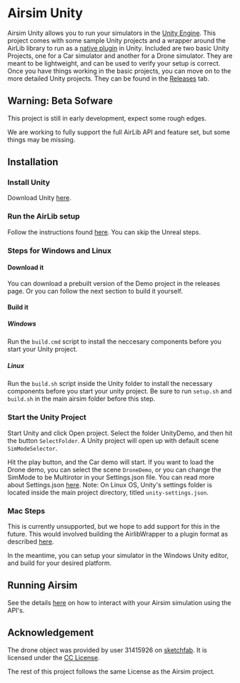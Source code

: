 # Airsim Unity

Airsim Unity allows you to run your simulators in the [Unity Engine](https://unity3d.com/). This project comes with some sample Unity projects and a wrapper around the AirLib library to run as a [native plugin](https://docs.unity3d.com/Manual/NativePlugins.html) in Unity. 
Included are two basic Unity Projects, one for a Car simulator and another for a Drone simulator. They are meant to be lightweight, and can be used to verify your setup is correct.
Once you have things working in the basic projects, you can move on to the more detailed Unity projects. They can be found in the [Releases](https://github.com/Microsoft/AirSim/releases) tab. 

## Warning: Beta Sofware
This project is still in early development, expect some rough edges. 

We are working to fully support the full AirLib API and feature set, but some things may be missing. 

## Installation

### Install Unity
Download Unity [here](https://unity3d.com/get-unity/download).

### Run the AirLib setup
Follow the instructions found [here](https://github.com/Microsoft/AirSim/blob/master/docs/build_windows.md). You can skip the Unreal steps.

### Steps for Windows and Linux

#### Download it
You can download a prebuilt version of the Demo project in the releases page. Or you can follow the next section to build it yourself.

#### Build it
##### Windows
Run the `build.cmd` script to install the neccesary components before you start your Unity project.

##### Linux
Run the `build.sh` script inside the Unity folder to install the necessary components before you start your unity project. Be sure to run `setup.sh` and `build.sh` in the main airsim folder before this step. 

### Start the Unity Project
Start Unity and click Open project. Select the folder UnityDemo, and then hit the button `SelectFolder`. A Unity project will open up with default scene `SimModeSelector`.

Hit the play button, and the Car demo will start. If you want to load the Drone demo, you can select the scene `DroneDemo`, or you can change the SimMode to be Multirotor in your Settings.json file.
You can read more about Settings.json [here](https://github.com/Microsoft/AirSim/blob/master/docs/settings.md).
Note: On Linux OS, Unity's settings folder is located inside the main project directory, titled `unity-settings.json`.

### Mac Steps
This is currently unsupported, but we hope to add support for this in the future. This would involved building the AirlibWrapper to a plugin format as described [here](https://docs.unity3d.com/Manual/PluginsForDesktop.html).

In the meantime, you can setup your simulator in the Windows Unity editor, and build for your desired platform.

## Running Airsim

See the details [here](https://github.com/Microsoft/AirSim/blob/master/docs/apis.md) on how to interact with your Airsim simulation using the API's.  

## Acknowledgement

The drone object was provided by user 31415926 on [sketchfab](https://sketchfab.com/models/055841df0fb24cd4abde06a91f7d360a). It is licensed under the [CC License](https://creativecommons.org/licenses/by/4.0/).

The rest of this project follows the same License as the Airsim project.

